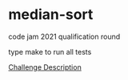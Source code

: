 # median-sort
code jam 2021 qualification round

type make to run all tests

[Challenge Description](https://codingcompetitions.withgoogle.com/codejam/round/000000000043580a/00000000006d1284)
